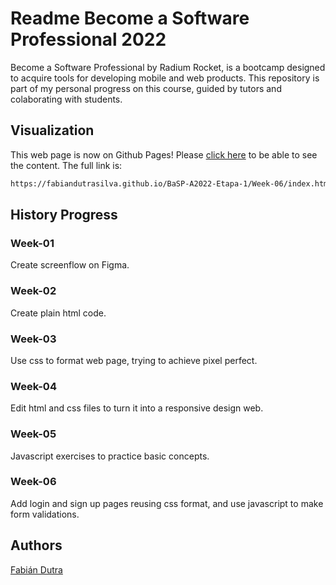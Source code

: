 # Readme Become a Software Professional 2022
Become a Software Professional by Radium Rocket, is a bootcamp designed to acquire tools for developing
mobile and web products. This repository is part of my personal progress on this course, guided by
tutors and colaborating with students.
## Visualization
This web page is now on Github Pages! Please [click here](https://fabiandutrasilva.github.io/BaSP-A2022-Etapa-1/Week-06/index.html)
to be able to see the content.
The full link is:
```bash
https://fabiandutrasilva.github.io/BaSP-A2022-Etapa-1/Week-06/index.html
```
## History Progress
### Week-01
Create screenflow on Figma.
### Week-02
Create plain html code.
### Week-03
Use css to format web page, trying to achieve pixel perfect.
### Week-04
Edit html and css files to turn it into a responsive design web.
### Week-05
Javascript exercises to practice basic concepts.
### Week-06
Add login and sign up pages reusing css format, and use javascript to make form validations.
## Authors
[Fabián Dutra](https://github.com/FabianDutraSilva)